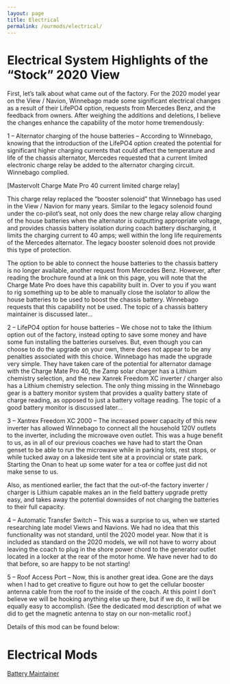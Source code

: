 ```yaml
---
layout: page
title: Electrical
permalink: /ourmods/electrical/
---
```


<h1>Electrical System Highlights of the “Stock” 2020 View</h1>

First, let’s talk about what came out of the factory.  For the 2020 model year on the View / Navion, Winnebago made some significant electrical changes as a result of their LifePO4 option, requests from Mercedes Benz, and the feedback from owners.  After weighing the additions and deletions, I believe the changes enhance the capability of the motor home tremendously:

1 – Alternator charging of the house batteries – According to Winnebago, knowing that the introduction of the LifePO4 option created the potential for significant higher charging currents that could affect the temperature and life of the chassis alternator, Mercedes requested that a current limited electronic charge relay be added to the alternator charging circuit.  Winnebago complied.

[Mastervolt Charge Mate Pro 40 current limited charge relay]

This charge relay replaced the “booster solenoid” that Winnebago has used in the View / Navion for many years.  Similar to the legacy solenoid found under the co-pilot’s seat, not only does the new charge relay allow charging of the house batteries when the alternator is outputting appropriate voltage, and provides chassis battery isolation during coach battery discharging, it limits the charging current to 40 amps; well within the long life requirements of the Mercedes alternator.  The legacy booster solenoid does not provide this type of protection.  

The option to be able to connect the house batteries to the chassis battery is no longer available, another request from Mercedes Benz.  However, after reading the brochure found at a link on this page, you will note that the Charge Mate Pro does have this capability built in.  Over to you if you want to rig something up to be able to manually close the isolator to allow the house batteries to be used to boost the chassis battery.  Winnebago requests that this capability not be used.  The topic of a chassis battery maintainer is discussed later...

2 – LifePO4 option for house batteries – We chose not to take the lithium option out of the factory, instead opting to save some money and have some fun installing the batteries ourselves.  But, even though you can choose to do the upgrade on your own, there does not appear to be any penalties associated with this choice.  Winnebago has made the upgrade very simple.  They have taken care of the potential for alternator damage with the Charge Mate Pro 40, the Zamp solar charger has a Lithium chemistry selection, and the new Xanrek Freedom XC inverter / charger also has a Lithium chemistry selection.  The only thing missing in the Winnebago gear is a battery monitor system that provides a quality battery state of charge reading, as opposed to just a battery voltage reading.  The topic of a good battery monitor is discussed later...

3 – Xantrex Freedom XC 2000 – The increased power capacity of this new inverter has allowed Winnebago to connect all the household 120V outlets to the inverter, including the microwave oven outlet.  This was a huge benefit to us, as in all of our previous coaches we have had to start the Onan genset to be able to run the microwave while in parking lots, rest stops, or while tucked away on a lakeside tent site at a provincial or state park.  Starting the Onan to heat up some water for a tea or coffee just did not make sense to us.

Also, as mentioned earlier, the fact that the out-of-the factory inverter / charger is Lithium capable makes an in the field battery upgrade pretty easy, and takes away the potential downsides of not charging the batteries to their full capacity.

4 – Automatic Transfer Switch – This was a surprise to us, when we started researching late model Views and Navions.  We had no idea that this functionality was not standard, until the 2020 model year.  Now that it is included as standard on the 2020 models, we will not have to worry about leaving the coach to plug in the shore power chord to the generator outlet located in a locker at the rear of the motor home.  We have never had to do that before, so are happy to be not starting!

5 – Roof Access Port – Now, this is another great idea.  Gone are the days when I had to get creative to figure out how to get the cellular booster antenna cable from the roof to the inside of the coach.  At this point I don’t believe we will be hooking anything else up there, but if we do, it will be equally easy to accomplish.  (See the dedicated mod description of what we did to get the magnetic antenna to stay on our non-metallic roof.)

Details of this mod can be found below:

<h1>Electrical Mods</h1>

[Battery Maintainer](/ourmods/electrical/batterymaintainer/)

